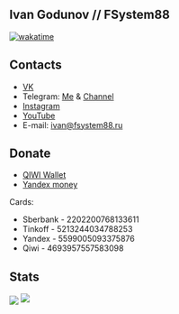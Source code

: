 ## Ivan Godunov // FSystem88
[![wakatime](https://wakatime.com/badge/user/ffd66c49-92d5-4230-8b87-a1ddea6d9ab9.svg)](https://wakatime.com/@ffd66c49-92d5-4230-8b87-a1ddea6d9ab9)
## Contacts
- <a href="https://vk.com/fsystem88">VK</a>
- Telegram: <a href="https://t.me/FSystem88_bot">Me</a> & <a href="https://t.me/FS88ch">Channel</a>
- <a href="https://instagram.com/fsystem88">Instagram</a>
- <a href="https://www.youtube.com/channel/UC1eU8zTeJEKQNxdEtKSmetA">YouTube</a>
- E-mail: <a href="mailto:ivan@fsystem88.ru">ivan@fsystem88.ru</a>

## Donate
- <a href="https://qiwi.com/n/FSYSTEM88">QIWI Wallet</a>
- <a href="https://yoomoney.ru/to/410015440700904">Yandex money</a>

Cards:
- Sberbank - 2202200768133611
- Tinkoff - 5213244034788253
- Yandex - 5599005093375876
- Qiwi - 4693957557583098

## Stats
<img src="https://gpvc.arturio.dev/FSystem88" align="center">
<img src="https://github-readme-stats.vercel.app/api?username=FSystem88&show_icons=true&count_private=true">
